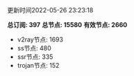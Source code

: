 更新时间2022-05-26 23:23:18

**总订阅: 397**
**总节点: 15580**
**有效节点: 2660**
- v2ray节点: 1693
- ss节点: 480
- ssr节点: 335
- trojan节点: 152
